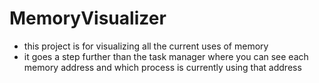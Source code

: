 # MemoryVisualizer

- this project is for visualizing all the current uses of memory
- it goes a step further than the task manager where you can see each memory address and which process is currently using that address
